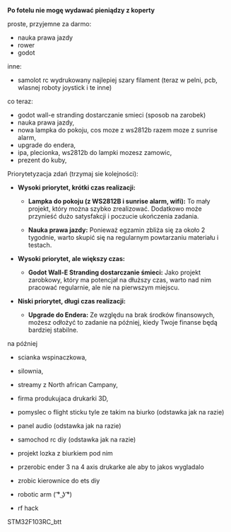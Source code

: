 **Po fotelu nie mogę wydawać pieniądzy z koperty**

proste, przyjemne za darmo:
- nauka prawa jazdy
- rower 
- godot

inne:
- samolot rc wydrukowany najlepiej szary filament (teraz w pelni, pcb, wlasnej roboty joystick i te inne)


co teraz:
- godot wall-e stranding dostarczanie smieci (sposob na zarobek)
- nauka prawa jazdy,
- nowa lampka do pokoju, cos moze z ws2812b razem moze z sunrise alarm,
- upgrade do endera,
- ipa, plecionka, ws2812b do lampki mozesz zamowic,
- prezent do kuby,

Priorytetyzacja zdań (trzymaj sie kolejności):
- **Wysoki priorytet, krótki czas realizacji:**
	- **Lampka do pokoju (z WS2812B i sunrise alarm, wifi):** To mały projekt, który można szybko zrealizować. Dodatkowo może przynieść dużo satysfakcji i poczucie ukończenia zadania.
    
	- **Nauka prawa jazdy:** Ponieważ egzamin zbliża się za około 2 tygodnie, warto skupić się na regularnym powtarzaniu materiału i testach.

- **Wysoki priorytet, ale większy czas:**
	- **Godot Wall-E Stranding dostarczanie śmieci:** Jako projekt zarobkowy, który ma potencjał na dłuższy czas, warto nad nim pracować regularnie, ale nie na pierwszym miejscu.
	
- **Niski priorytet, długi czas realizacji:**
	- **Upgrade do Endera:** Ze względu na brak środków finansowych, możesz odłożyć to zadanie na później, kiedy Twoje finanse będą bardziej stabilne.



na później
- scianka wspinaczkowa,
- silownia,
- streamy z North african Campany,
- firma produkujaca drukarki 3D,

- pomyslec o flight sticku tyle ze takim na biurko (odstawka jak na razie)
- panel audio (odstawka jak na razie)
- samochod rc diy (odstawka jak na razie)
- projekt lozka z biurkiem pod nim
- przerobic ender 3 na 4 axis drukarke ale aby to jakos wygladalo
- zrobic kierownice do ets diy
- robotic arm ( ͡° ͜ʖ ͡°)
- rf hack

STM32F103RC_btt